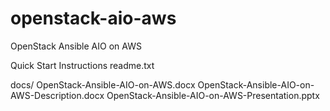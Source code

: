 # openstack-aio-aws
OpenStack Ansible AIO on AWS


Quick Start Instructions
readme.txt

docs/
OpenStack-Ansible-AIO-on-AWS.docx
OpenStack-Ansible-AIO-on-AWS-Description.docx
OpenStack-Ansible-AIO-on-AWS-Presentation.pptx
